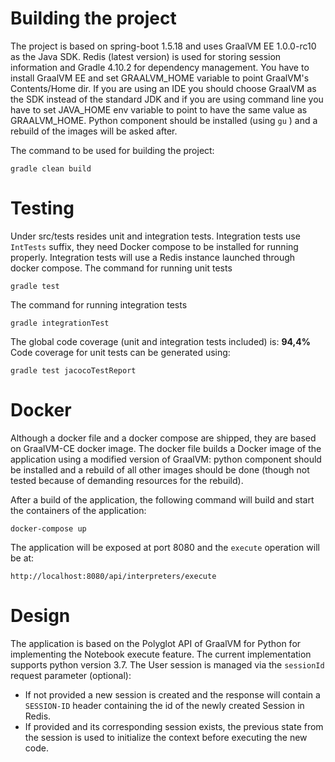 
# Building the project

The project is based on spring-boot 1.5.18 and uses GraalVM EE 1.0.0-rc10 as the Java SDK.
Redis (latest version) is used for storing session information and Gradle 4.10.2 for dependency management.
You have to install GraalVM EE and set GRAALVM_HOME variable to point GraalVM's Contents/Home dir.
If you are using an IDE you should choose GraalVM as the SDK instead of the standard JDK and if you are using 
command line you have to set JAVA_HOME env variable to point to have the same value as GRAALVM_HOME.
Python component should be installed (using `gu` ) and a rebuild of the images will be asked after.

The command to be used for building the project:
 ```
 gradle clean build
  ```

# Testing
Under src/tests resides unit and integration tests. Integration tests use `IntTests` suffix, they need Docker compose
 to be installed for running properly. Integration tests will use a Redis instance launched through docker compose.
The command for running unit tests

 ```
 gradle test
  ```  
The command for running integration tests
```
gradle integrationTest
 ```
The global code coverage (unit and integration tests included) is:  **94,4%**
Code coverage for unit tests can be generated using:
```
gradle test jacocoTestReport
 ```


# Docker

Although a docker file and a docker compose are shipped, they are based on GraalVM-CE docker image.
The docker file builds a Docker image of the application using a modified version of GraalVM: python component
should be installed and a rebuild of all other images should be  done (though not tested because of demanding 
resources 
for the  rebuild).

After a build of the application, the following command will build and start the containers of the application:
```
docker-compose up
 ```
The application will be exposed at port 8080 and the `execute` operation will be at:

```
http://localhost:8080/api/interpreters/execute
```


# Design

The application is based on the Polyglot API of GraalVM for Python for implementing the Notebook execute feature. The 
current implementation supports python version 3.7.
The User session is managed via the `sessionId` request parameter (optional):
*  If not provided a new session is created and the response will contain a `SESSION-ID` header containing the id of 
the newly created Session in Redis.
*  If provided and its corresponding session exists, the previous state from the session is used to initialize the 
context before executing the new code. 
